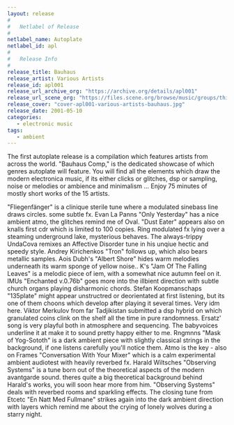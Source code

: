 ```yaml
---
layout: release
#
#   Netlabel of Release
#
netlabel_name: Autoplate
netlabel_id: apl
#
#   Release Info
#
release_title: Bauhaus
release_artist: Various Artists
release_id: apl001
release_url_archive_org: "https://archive.org/details/apl001"
release_url_scene_org: "https://files.scene.org/browse/music/groups/thinner/autoplate/zip/"
release_cover: "cover-apl001-various-artists-bauhaus.jpg"
release_date: 2001-05-10
categories:
   - electronic music
tags:
   - ambient
---
```

The first autoplate release is a compilation which features artists from across the world. "Bauhaus Comp," is the dedicated showcase of which genres autoplate will feature. You will find all the elements which draw the modern electronica music, if its either clicks or glitches, dsp or sampling, noise or melodies or ambience and minimalism ... Enjoy 75 minutes of mostly short works of the 15 artists.

"Fliegenfänger" is a clinique sterile tune where a modulated sinebass line draws circles. some subtle fx. Evan La Panns "Only Yesterday" has a nice ambient atmo, the glitches remind me of Oval. "Dust Eater" appears also on knalls first cdr which is limited to 100 copies. Ring modulated fx lying over a steaming underground lake, mysterious behaves. The always-trippy UndaCova remixes an Affective Disorder tune in his unqiue hectic and speedy style. Andrey Kirichenkos "Tron" follows up, which also bears metallic samples. Aois Dubh's "Albert Shore" hides warm melodies underneath its warm sponge of yellow noise.. K's "Jam Of The Falling Leaves" is a melodic piece of iem, with a somewhat nice autumn feel on it. IMUs "Enchanted v.0.76b" goes more into the illbient direction with subtle church organs playing disharmonic chords. Stefan Koopmanschaps "135plate" might appear unstructred or deorientated at first listening, but its one of them choons which develop after playing it several times. Very idm here. Viktor Merkulov from far Tadjikistan submitted a dsp hybrid on which granulated coins clink on the shelf all the time in pure randomness. Ersatz' song is very playful both in atmosphere and sequencing. The babyvoices underline it at make it to sound pretty happy either to me. Rngmnns "Mask of Yog-Sototh" is a dark ambient piece with slightly classical strings in the background, if one listens carefully you'll notice them. Atmo is the key - also on Frames "Conversation With Your Mixer" which is a calm experimental ambient audiotest with heavily reverbed fx. Harald Wiltsches "Observing Systems" is a tune born out of the theoretical aspects of the modern avantgarde sound. theres quite a big theoretical background behind Harald's works, you will soon hear more from him. "Observing Systems" deals with reverbed rooms and sparkling effects. The closing tune from Etcetc "En Natt Med Fullmane" strikes again into the dark ambient direction with layers which remind me about the crying of lonely wolves during a starry night.
